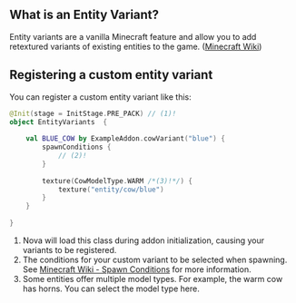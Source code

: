 ## What is an Entity Variant?

Entity variants are a vanilla Minecraft feature and allow you to add retextured variants of existing entities to the game. 
([Minecraft Wiki](https://minecraft.wiki/w/Mob_variant))

## Registering a custom entity variant
You can register a custom entity variant like this:

```kotlin
@Init(stage = InitStage.PRE_PACK) // (1)!
object EntityVariants  {
    
    val BLUE_COW by ExampleAddon.cowVariant("blue") {
        spawnConditions { 
            // (2)!
        }
        
        texture(CowModelType.WARM /*(3)!*/) {
            texture("entity/cow/blue")
        }
    }
    
}
```

1. Nova will load this class during addon initialization, causing your variants to be registered.
2. The conditions for your custom variant to be selected when spawning. See [Minecraft Wiki - Spawn Conditions](https://minecraft.wiki/w/Mob_spawning#Spawn_conditions)
 for more information.
3. Some entities offer multiple model types. For example, the warm cow has horns. You can select the model type here.